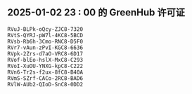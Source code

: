 ## 2025-01-02 23 : 00 的 GreenHub 许可证
```
RVuJ-BLPk-oQcy-ZJC8-7320
RVtS-QYRJ-pW7l-4KC8-5BCD
RVsb-Rb6h-3Cmo-RNC8-D5F0
RVr7-vAun-zPvI-KGC8-6636
RVpk-2Zrs-d7aO-VRC8-6D17
RVof-blEo-hslX-MxC8-C293
RVoI-XuOU-YNXG-kpC8-C222
RVn6-Tr2s-f2ux-8fC8-B40A
RVmS-SZrf-CACo-2RC8-BAD6
RVlW-AUb2-QIoD-SnC8-0DD2
```
